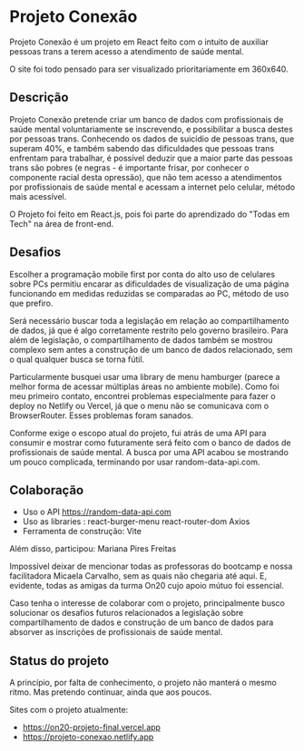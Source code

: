 # Projeto Conexão

Projeto Conexão é um projeto em React feito com o intuito de auxiliar pessoas trans a terem acesso a atendimento de saúde mental.

O site foi todo pensado para ser visualizado prioritariamente em 360x640.

## Descrição

Projeto Conexão pretende criar um banco de dados com profissionais de saúde mental voluntariamente se inscrevendo, e possibilitar a busca destes por pessoas trans. Conhecendo os dados de suicídio de pessoas trans, que superam 40%, e também sabendo das dificuldades que pessoas trans enfrentam para trabalhar, é possível deduzir que a maior parte das pessoas trans são pobres (e negras - é importante frisar, por conhecer o componente racial desta opressão), que não tem acesso a atendimentos por profissionais de saúde mental e acessam a internet pelo celular, método mais acessível.

O Projeto foi feito em React.js, pois foi parte do aprendizado do "Todas em Tech" na área de front-end.

## Desafios

Escolher a programação mobile first por conta do alto uso de celulares sobre PCs permitiu encarar as dificuldades de visualização de uma página funcionando em medidas reduzidas se comparadas ao PC, método de uso que prefiro.

Será necessário buscar toda a legislação em relação ao compartilhamento de dados, já que é algo corretamente restrito pelo governo brasileiro. Para além de legislação, o compartilhamento de dados também se mostrou complexo sem antes a construção de um banco de dados relacionado, sem o qual qualquer busca se torna fútil.

Particularmente busquei usar uma library de menu hamburger (parece a melhor forma de acessar múltiplas áreas no ambiente mobile). Como foi meu primeiro contato, encontrei problemas especialmente para fazer o deploy no Netlify ou Vercel, já que o menu não se comunicava com o BrowserRouter. Esses problemas foram sanados.

Conforme exige o escopo atual do projeto, fui atrás de uma API para consumir e mostrar como futuramente será feito com o banco de dados de profissionais de saúde mental. A busca por uma API acabou se mostrando um pouco complicada, terminando por usar random-data-api.com.

## Colaboração

- Uso o API https://random-data-api.com 
- Uso as libraries : 	react-burger-menu
						react-router-dom
						Axios
- Ferramenta de construção:	Vite

Além disso, participou: Mariana Pires Freitas

Impossível deixar de mencionar todas as professoras do bootcamp e nossa facilitadora Micaela Carvalho, sem as quais não chegaria até aqui. E, evidente, todas as amigas da turma On20 cujo apoio mútuo foi essencial.

Caso tenha o interesse de colaborar com o projeto, principalmente busco solucionar os desafios futuros relacionados a legislação sobre compartilhamento de dados e construção de um banco de dados para absorver as inscrições de profissionais de saúde mental.

## Status do projeto

A princípio, por falta de conhecimento, o projeto não manterá o mesmo ritmo. Mas pretendo continuar, ainda que aos poucos.

Sites com o projeto atualmente:
- https://on20-projeto-final.vercel.app
- https://projeto-conexao.netlify.app

